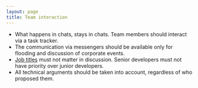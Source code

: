 ```yaml
---
layout: page
title: Team interaction
---
```


- What happens in chats, stays in chats. Team members should interact via a task tracker.
- The communication via messengers should be available only for flooding and discussion of corporate events.
- [Job titles](/team/structure) must not matter in discussion. Senior developers must not have priority over junior developers.
- All technical arguments should be taken into account, regardless of who proposed them.
